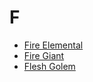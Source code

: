 # F

- [Fire Elemental](fire-elemental.md)
- [Fire Giant](fire-giant.md)
- [Flesh Golem](flesh-golem.md)

